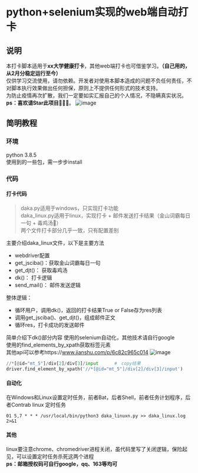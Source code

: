 
# python+selenium实现的web端自动打卡
## 说明
本打卡脚本适用于**xx大学健康打卡**，其他web端打卡也可借鉴学习。**（自己用的，从2月分稳定运行至今）**  
仅供学习交流使用，请勿依赖。开发者对使用本脚本造成的问题不负任何责任，不对脚本执行效果做出任何担保，原则上不提供任何形式的技术支持。  
为防止疫情再次扩散，我们一定要如实汇报自己的个人情况，不隐瞒真实状况。  
**ps：喜欢请Star此项目**🤞🤞🤞。
![image](https://user-images.githubusercontent.com/39648485/118446437-37ed4600-b722-11eb-914a-51635ccc6676.png)
## 简明教程
### 环境
python 3.8.5  
使用到的一些包，需一步步install
### 代码
#### 打卡代码
> daka.py适用于windows，只实现打卡功能  
> daka_linux.py适用于linux，实现打卡 + 邮件发送打卡结果（金山词霸每日一句 + 毒鸡汤🤣）  
> 两个文件打卡部分几乎一致，只有配置差别
  
主要介绍daka_linux文件，以下是主要方法  
- webdriver配置  
- get_jsciba()：获取金山词霸每日一句
- get_djt()：   获取毒鸡汤
- dk()：        打卡逻辑
- send_mail()： 邮件发送逻辑

整体逻辑：  
- 循环用户，调用dk()，返回的打卡结果True or False存为res列表
- 调用get_jsciba()、get_djt()，组成邮件正文
- 循环res，打卡成功的发送邮件

简单介绍下dk()部分内容
使用的selenium自动化，其他技术请自行google  
使用的find_elements_by_xpath获取标签元素  
其他api可以参考https://www.jianshu.com/p/6c82c965c014
![image](https://user-images.githubusercontent.com/39648485/118361352-a8c71d80-b5bd-11eb-91f4-cb75fb0e4970.png)
```python
//*[@id="mt_5"]/div[2]/div[3]/input      #　copy结果
driver.find_element_by_xpath('//*[@id="mt_5"]/div[2]/div[3]/input')
```

#### 自动化
在Windows和Linux设置定时任务，前者Bat，后者Shell，前者任务计划程序，后者Contrab
linux 定时任务
```
01 5,7 * * * /usr/local/bin/python3 daka_linuxn.py >> daka_linux.log 2>&1
```
#### 其他
linux要注意chrome、chromedriver进程关闭，虽代码里写了关闭逻辑，保险起见，可以设置定时任务杀死这两个进程  
**ps：邮箱授权码可自行google，qq、163等均可**
